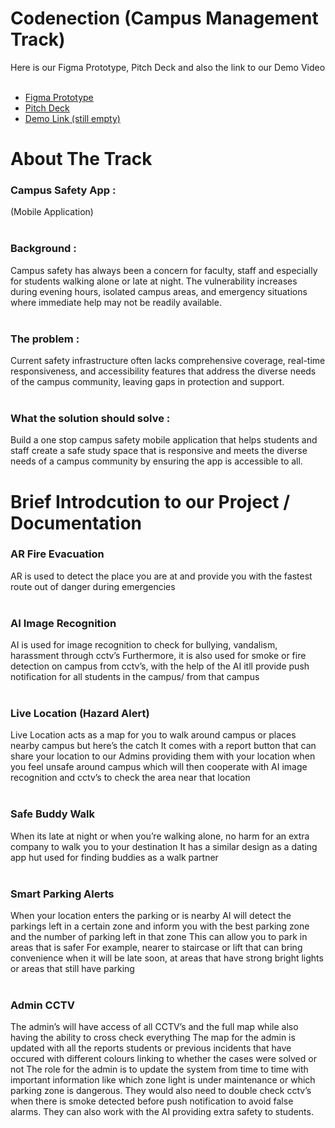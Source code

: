 # Codenection (Campus Management Track)
Here is our Figma Prototype, Pitch Deck and also the link to our Demo Video <br/>
<br/>
- [Figma Prototype](https://www.figma.com/proto/lFbDbaQF66bWxJuduQp8TT/CampusCircle--SunTan-?node-id=2-2&p=f&t=xHAAz10STbsQQ3A2-1&scaling=scale-down&content-scaling=fixed&page-id=0%3A1&starting-point-node-id=2%3A2&show-proto-sidebar=1)
- [Pitch Deck](https://www.figma.com/slides/duxo5MMDuQaK6b22dsluWh/CampusCircle--SunTan-?node-id=7-968&t=3n0X70YUCIrRzNAH-1)
- [Demo Link (still empty)](h)


# About The Track

### **Campus Safety App :** <br/>
(Mobile Application) <br/>
<br/>
### **Background :** <br/>
Campus safety has always been a concern for faculty, staff and especially for students walking alone or late at night. The vulnerability increases during evening hours, isolated campus areas, and emergency situations where immediate help may not be readily available. <br/>
<br/>
### **The problem :** <br/>
Current safety infrastructure often lacks comprehensive coverage, real-time responsiveness, and accessibility features that address the diverse needs of the campus community, leaving gaps in protection and support. <br/>
<br/>
### **What the solution should solve :** <br/>
Build a one stop campus safety mobile application that helps students and staff create a safe study space that is responsive and meets the diverse needs of a campus community by ensuring the app is accessible to all. <br/>




# Brief Introdcution to our Project / Documentation
### AR Fire Evacuation <br/>
AR is used to detect the place you are at and provide you with the fastest route out of danger during emergencies <br/>
<br/>
### AI Image Recognition <br/>
AI is used for image recognition to check for bullying, vandalism, harassment through cctv’s
Furthermore, it is also used for smoke or fire detection on campus from cctv’s, with the help of the AI itll provide push notification for all students in the campus/ from that campus <br/>
<br/>
### Live Location (Hazard Alert) <br/>
Live Location acts as a map for you to walk around campus or places nearby campus but here’s the catch
It comes with a report button that can share your location to our Admins providing them with your location when you feel unsafe around campus which will then cooperate with AI image recognition and cctv’s to check the area near that location <br/>
<br/>
### Safe Buddy Walk  <br/>
When its late at night or when you’re walking alone, no harm for an extra company to walk you to your destination
It has a similar design as a dating app hut used for finding buddies as a walk partner <br/>
<br/>
### Smart Parking Alerts <br/>
When your location enters the parking or is nearby
AI will detect the parkings left in a certain zone and inform you with the best parking zone and the number of parking left in that zone
This can allow you to park in areas that is safer
For example, nearer to staircase or lift that can bring convenience when it will be late soon, at areas that have strong bright lights or areas that still have parking <br/>
<br/>
### Admin CCTV <br/>
The admin’s will have access of all CCTV’s and the full map while also having the ability to cross check everything 
The map for the admin is updated with all the reports students or previous incidents that have occured with different colours linking to whether the cases were solved or not
The role for the admin is to update the system from time to time with important information like which zone light is under maintenance or which parking zone is dangerous. They would also need to double check cctv’s when there is smoke detected before push notification to avoid false alarms. They can also work with the AI providing extra safety to students.
